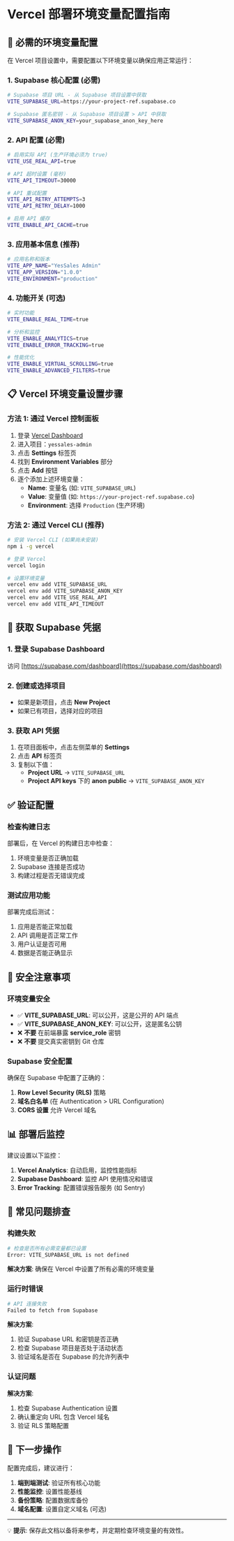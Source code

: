 # Vercel 部署环境变量配置指南

## 🚀 必需的环境变量配置

在 Vercel 项目设置中，需要配置以下环境变量以确保应用正常运行：

### 1. Supabase 核心配置 (必需)

```bash
# Supabase 项目 URL - 从 Supabase 项目设置中获取
VITE_SUPABASE_URL=https://your-project-ref.supabase.co

# Supabase 匿名密钥 - 从 Supabase 项目设置 > API 中获取
VITE_SUPABASE_ANON_KEY=your_supabase_anon_key_here
```

### 2. API 配置 (必需)

```bash
# 启用实际 API (生产环境必须为 true)
VITE_USE_REAL_API=true

# API 超时设置 (毫秒)
VITE_API_TIMEOUT=30000

# API 重试配置
VITE_API_RETRY_ATTEMPTS=3
VITE_API_RETRY_DELAY=1000

# 启用 API 缓存
VITE_ENABLE_API_CACHE=true
```

### 3. 应用基本信息 (推荐)

```bash
# 应用名称和版本
VITE_APP_NAME="YesSales Admin"
VITE_APP_VERSION="1.0.0"
VITE_ENVIRONMENT="production"
```

### 4. 功能开关 (可选)

```bash
# 实时功能
VITE_ENABLE_REAL_TIME=true

# 分析和监控
VITE_ENABLE_ANALYTICS=true
VITE_ENABLE_ERROR_TRACKING=true

# 性能优化
VITE_ENABLE_VIRTUAL_SCROLLING=true
VITE_ENABLE_ADVANCED_FILTERS=true
```

## 📋 Vercel 环境变量设置步骤

### 方法 1: 通过 Vercel 控制面板

1. 登录 [Vercel Dashboard](https://vercel.com/dashboard)
2. 进入项目：`yessales-admin`
3. 点击 **Settings** 标签页
4. 找到 **Environment Variables** 部分
5. 点击 **Add** 按钮
6. 逐个添加上述环境变量：
   - **Name**: 变量名 (如: `VITE_SUPABASE_URL`)
   - **Value**: 变量值 (如: `https://your-project-ref.supabase.co`)
   - **Environment**: 选择 `Production` (生产环境)

### 方法 2: 通过 Vercel CLI (推荐)

```bash
# 安装 Vercel CLI (如果尚未安装)
npm i -g vercel

# 登录 Vercel
vercel login

# 设置环境变量
vercel env add VITE_SUPABASE_URL
vercel env add VITE_SUPABASE_ANON_KEY
vercel env add VITE_USE_REAL_API
vercel env add VITE_API_TIMEOUT
```

## 🔐 获取 Supabase 凭据

### 1. 登录 Supabase Dashboard
访问 [https://supabase.com/dashboard](https://supabase.com/dashboard)

### 2. 创建或选择项目
- 如果是新项目，点击 **New Project**
- 如果已有项目，选择对应的项目

### 3. 获取 API 凭据
1. 在项目面板中，点击左侧菜单的 **Settings**
2. 点击 **API** 标签页
3. 复制以下值：
   - **Project URL** → `VITE_SUPABASE_URL`
   - **Project API keys** 下的 **anon public** → `VITE_SUPABASE_ANON_KEY`

## ✅ 验证配置

### 检查构建日志

部署后，在 Vercel 的构建日志中检查：

1. 环境变量是否正确加载
2. Supabase 连接是否成功
3. 构建过程是否无错误完成

### 测试应用功能

部署完成后测试：

1. 应用是否能正常加载
2. API 调用是否正常工作
3. 用户认证是否可用
4. 数据是否能正确显示

## 🚨 安全注意事项

### 环境变量安全

- ✅ **VITE_SUPABASE_URL**: 可以公开，这是公开的 API 端点
- ✅ **VITE_SUPABASE_ANON_KEY**: 可以公开，这是匿名公钥
- ❌ **不要** 在前端暴露 **service_role** 密钥
- ❌ **不要** 提交真实密钥到 Git 仓库

### Supabase 安全配置

确保在 Supabase 中配置了正确的：

1. **Row Level Security (RLS)** 策略
2. **域名白名单** (在 Authentication > URL Configuration)
3. **CORS 设置** 允许 Vercel 域名

## 📊 部署后监控

建议设置以下监控：

1. **Vercel Analytics**: 自动启用，监控性能指标
2. **Supabase Dashboard**: 监控 API 使用情况和错误
3. **Error Tracking**: 配置错误报告服务 (如 Sentry)

## 🔄 常见问题排查

### 构建失败

```bash
# 检查是否所有必需变量都已设置
Error: VITE_SUPABASE_URL is not defined
```

**解决方案**: 确保在 Vercel 中设置了所有必需的环境变量

### 运行时错误

```bash
# API 连接失败
Failed to fetch from Supabase
```

**解决方案**:
1. 验证 Supabase URL 和密钥是否正确
2. 检查 Supabase 项目是否处于活动状态
3. 验证域名是否在 Supabase 的允许列表中

### 认证问题

**解决方案**:
1. 检查 Supabase Authentication 设置
2. 确认重定向 URL 包含 Vercel 域名
3. 验证 RLS 策略配置

## 🎯 下一步操作

配置完成后，建议进行：

1. **端到端测试**: 验证所有核心功能
2. **性能监控**: 设置性能基线
3. **备份策略**: 配置数据库备份
4. **域名配置**: 设置自定义域名 (可选)

---

💡 **提示**: 保存此文档以备将来参考，并定期检查环境变量的有效性。